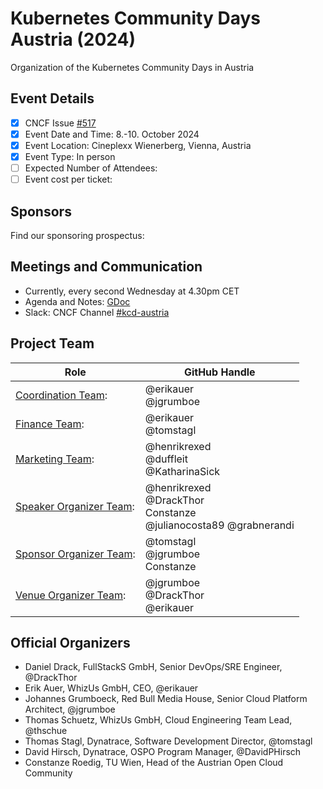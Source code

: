# Kubernetes Community Days Austria (2024)

Organization of the Kubernetes Community Days in Austria

## Event Details

* [x] CNCF Issue [#517](https://github.com/cncf/kubernetes-community-days/issues/517)
* [X] Event Date and Time:  8.-10. October 2024
* [X] Event Location: Cineplexx Wienerberg, Vienna, Austria
* [X] Event Type: In person
* [ ] Expected Number of Attendees:
* [ ] Event cost per ticket:

## Sponsors

Find our sponsoring prospectus:

## Meetings and Communication

* Currently, every second Wednesday at 4.30pm CET
* Agenda and Notes: [GDoc](https://docs.google.com/document/d/1pCSifd23tgrom8caBWQCMKJGNWjRM82A9wF2hS5wg7Y/edit#)
* Slack: CNCF Channel [#kcd-austria](https://cloud-native.slack.com/channels/kcd-austria)

## Project Team

| Role                                                         | GitHub Handle                  |
|--------------------------------------------------------------|--------------------------------|
| [Coordination Team](./ROLES.md#coordinator-role):            | @erikauer <BR> @jgrumboe    |
| [Finance Team](./ROLES.md#finance-role):                     | @erikauer <BR> @tomstagl       |
| [Marketing Team](./ROLES.md#marketing-role):                 | @henrikrexed <BR> @duffleit <BR> @KatharinaSick |
| [Speaker Organizer Team](./ROLES.md#speaker-organiser-role): | @henrikrexed <BR> @DrackThor <BR> Constanze <BR> @julianocosta89 @grabnerandi |
| [Sponsor Organizer Team](./ROLES.md#sponsor-organiser-role): | @tomstagl <BR> @jgrumboe <BR> Constanze |
| [Venue Organizer Team](./ROLES.md#venue-organiser-role):     | @jgrumboe <BR> @DrackThor <BR> @erikauer |

## Official Organizers

* Daniel Drack, FullStackS GmbH, Senior DevOps/SRE Engineer, @DrackThor
* Erik Auer, WhizUs GmbH, CEO, @erikauer
* Johannes Grumboeck, Red Bull Media House, Senior Cloud Platform Architect, @jgrumboe
* Thomas Schuetz, WhizUs GmbH, Cloud Engineering Team Lead, @thschue
* Thomas Stagl, Dynatrace, Software Development Director, @tomstagl
* David Hirsch, Dynatrace, OSPO Program Manager, @DavidPHirsch
* Constanze Roedig, TU Wien, Head of the Austrian Open Cloud Community
